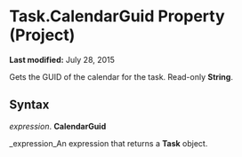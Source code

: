 
# Task.CalendarGuid Property (Project)

 **Last modified:** July 28, 2015

Gets the GUID of the calendar for the task. Read-only  **String**.

## Syntax

 _expression_. **CalendarGuid**

 _expression_An expression that returns a  **Task** object.

